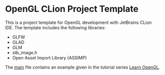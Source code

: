 # OpenGL CLion Project Template

This is a project template for OpenGL development with JetBrains CLion IDE. The template includes the following libraries:
* GLFW
* GLAD
* GLM 
* stb_image.h
* Open Asset Import Library (ASSIMP)

The [main](OpenGL_Full/main.cpp) file contains an example given in the tutorial series [Learn OpenGL]([https://learnopengl.com/Introduction]).
